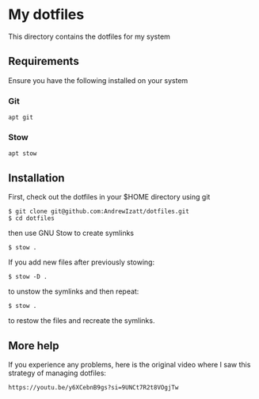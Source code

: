 # My dotfiles

This directory contains the dotfiles for my system

## Requirements

Ensure you have the following installed on your system

### Git

```
apt git
```

### Stow

```
apt stow
```

## Installation

First, check out the dotfiles in your $HOME directory using git

```
$ git clone git@github.com:AndrewIzatt/dotfiles.git
$ cd dotfiles
```

then use GNU Stow to create symlinks

```
$ stow .
```

If you add new files after previously stowing:

```
$ stow -D .
```

to unstow the symlinks and then repeat:

```
$ stow .
```
to restow the files and recreate the symlinks.

## More help

If you experience any problems, here is the original video where I saw this strategy of managing dotfiles:

```
https://youtu.be/y6XCebnB9gs?si=9UNCt7R2t8VOgjTw
```

